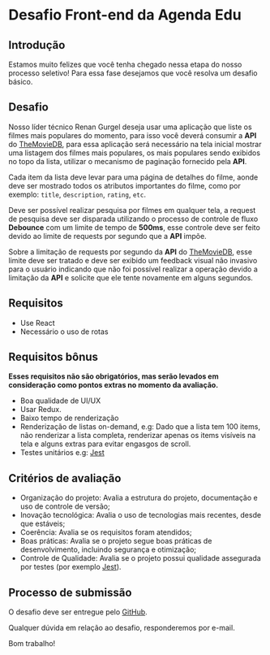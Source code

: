 # Desafio Front-end da Agenda Edu


## Introdução

Estamos muito felizes que você tenha chegado nessa etapa do nosso processo seletivo! Para essa fase desejamos que você resolva um desafio básico.


## Desafio

Nosso líder técnico Renan Gurgel deseja usar uma aplicação que liste os filmes mais populares do momento, para isso você deverá consumir a **API** do [TheMovieDB][tmdb-api-url], para essa aplicação será necessário na tela inicial mostrar uma listagem dos filmes mais populares, os mais populares sendo exibidos no topo da lista, utilizar o mecanismo de paginação fornecido pela **API**.

Cada item da lista deve levar para uma página de detalhes do filme, aonde deve ser mostrado todos os atributos importantes do filme, como por exemplo: `title`, `description`, `rating`, `etc`.

Deve ser possível realizar pesquisa por filmes em qualquer tela, a request de pesquisa deve ser disparada utilizando o processo de controle de fluxo **Debounce​** com um limite de tempo de **500ms**, esse controle deve ser feito devido ao limite de requests por segundo que a **API** impõe.

Sobre a limitação de requests por segundo da **API** do [TheMovieDB][tmdb-api-url], esse limite deve ser tratado e deve ser exibido um feedback visual não invasivo para o usuário indicando que não foi possível realizar a operação devido a limitação da **API** e solicite que ele tente novamente em alguns segundos.


## Requisitos

- Use React
- Necessário o uso de rotas


## Requisitos bônus

**Esses requisitos não são obrigatórios, mas serão levados em consideração como pontos extras no momento da avaliação.**

- Boa qualidade de UI/UX
- Usar Redux.
- Baixo tempo de renderização
- Renderização de listas on-demand, e.g: Dado que a lista tem 100 items, não renderizar a lista completa, renderizar apenas os items visíveis na tela e alguns extras para evitar engasgos de scroll.
- Testes unitários e.g: [Jest][jest-url]


## Critérios de avaliação

- Organização do projeto: Avalia a estrutura do projeto, documentação e uso de controle de versão;
- Inovação tecnológica: Avalia o uso de tecnologias mais recentes, desde que estáveis;
- Coerência: Avalia se os requisitos foram atendidos;
- Boas práticas: Avalia se o projeto segue boas práticas de desenvolvimento, incluindo segurança e otimização;
- Controle de Qualidade: Avalia se o projeto possui qualidade assegurada por testes (por exemplo [Jest][jest-url]).


## Processo de submissão

O desafio deve ser entregue pelo [GitHub][github-url].

Qualquer dúvida em relação ao desafio, responderemos por e-mail.

Bom trabalho!

[tmdb-api-url]: https://www.themoviedb.org/documentation/api
[reactjs-url]: https://reactjs.org/
[jest-url]: https://facebook.github.io/jest/
[github-url]: https://github.com
